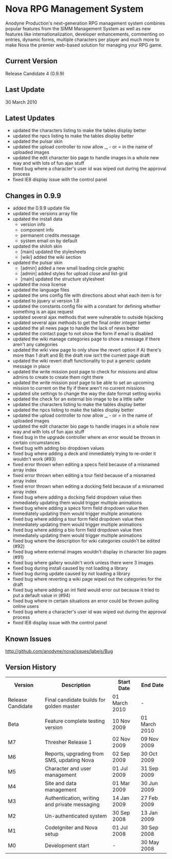 Nova RPG Management System
==========================
Anodyne Production's next-generation RPG management system combines popular features from the SIMM Management System as well as new features like internationalization, developer enhancements, commenting on entries, dynamic forms, multiple characters per player and much more to make Nova the premier web-based solution for managing your RPG game.

Current Version
---------------
Release Candidate 4 (0.9.9)

Last Update
-----------
30 March 2010

Latest Updates
--------------
* updated the characters listing to make the tables display better
* updated the npcs listing to make the tables display better
* updated the pulsar skin
* updated the upload controller to now allow _, - or = in the name of uploaded images
* updated the edit character bio page to handle images in a whole new way and with lots of fun ajax stuff
* fixed bug where a character's user id was wiped out during the approval process
* fixed IE8 display issue with the control panel

Changes in 0.9.9
----------------
* added the 0.9.9 update file
* updated the versions array file
* updated the install data
    * version info
    * component info
    * permanent credits message
    * system email on by default
* updated the shiloh skin
    * [main] updated the stylesheets
    * [wiki] added the wiki section
* updated the pulsar skin
    * [admin] added a new small loading circle graphic
    * [admin] added styles for upload close and list-grid
    * [main] updated the structure stylesheet
* updated the nova license
* updated the language files
* updated the sms config file with directions about what each item is for
* updated to jquery ui version 1.8
* updated the constants config file with a constant for defining whether something is an ajax request
* updated several ajax methods that were vulnerable to outside hijacking
* updated several ajax methods to get the final order integer better
* updated the all news page to handle the lack of news better
* updated the contact page to not show the form if email is disabled
* updated the wiki manage categories page to show a message if there aren't any categories
* updated the wiki view page to only show the revert option if A) there's more than 1 draft and B) the draft row isn't the current page draft
* updated the wiki revert draft functionality to put a generic update message in place
* updated the write mission post page to check for missions and allow admins to create to create them right there
* updated the write mission post page to be able to set an upcoming mission to current on the fly if there aren't no current missions
* updated site settings to change the way the date format setting works
* updated the check for an external bio image to be a little safer
* updated the characters listing to make the tables display better
* updated the npcs listing to make the tables display better
* updated the upload controller to now allow _, - or = in the name of uploaded images
* updated the edit character bio page to handle images in a whole new way and with lots of fun ajax stuff
* fixed bug in the upgrade controller where an error would be thrown in certain circumstances
* fixed bug with adding bio dropdown values
* fixed bug where adding a deck and immediately trying to re-order it wouldn't work (#93)
* fixed error thrown when editing a specs field because of a misnamed array index
* fixed error thrown when editing a tour field because of a misnamed array index
* fixed error thrown when editing a docking field because of a misnamed array index
* fixed bug where adding a docking field dropdown value then immediately updating them would trigger multiple animations
* fixed bug where adding a specs form field dropdown value then immediately updating them would trigger multiple animations
* fixed bug where adding a tour form field dropdown value then immediately updating them would trigger multiple animations
* fixed bug where adding a bio form field dropdown value then immediately updating them would trigger multiple animations
* fixed bug where the description for wiki categories couldn't be edited (#92)
* fixed bug where external images wouldn't display in character bio pages (#91)
* fixed bug where gallery wouldn't work unless there were 3 images
* fixed bug during install caused by not loading a library
* fixed bug during update caused by not loading a library
* fixed bug where reverting a wiki page wiped out the categories for the draft
* fixed bug where adding an int field would error out because it tried to put a default value in (#94)
* fixed bug where in certain situations an error could be thrown pulling online users
* fixed bug where a character's user id was wiped out during the approval process
* fixed IE8 display issue with the control panel

Known Issues
------------
http://github.com/anodyne/nova/issues/labels/Bug

Version History
---------------
<table>
	<tr>
		<th>Version</th><th>Description</th><th>Start Date</th><th>End Date</th>
	</tr>
	<tr>
		<td>Release Candidate</td><td>Final candidate builds for golden master</td><td>01 March 2010</td><td>-</td>
	</tr>
	<tr>
		<td>Beta</td><td>Feature complete testing version</td><td>10 Nov 2009</td><td>01 March 2010</td>
	</tr>
	<tr>
		<td>M7</td><td>Thresher Release 1</td><td>02 Nov 2009</td><td>09 Nov 2009</td>
	</tr>
	<tr>
		<td>M6</td><td>Reports, upgrading from SMS, updating Nova</td><td>02 Sep 2009</td><td>30 Oct 2009</td>
	</tr>
	<tr>
		<td>M5</td><td>Character and user management</td><td>01 Jul 2009</td><td>31 Sep 2009</td>
	</tr>
	<tr>
		<td>M4</td><td>Site and data management</td><td>01 Mar 2009</td><td>30 Jun 2009</td>
	</tr>
	<tr>
		<td>M3</td><td>Authentication, writing and private messaging</td><td>14 Jan 2009</td><td>27 Feb 2009</td>
	</tr>
	<tr>
		<td>M2</td><td>Un-authenticated system</td><td>30 Sep 2008</td><td>13 Jan 2009</td>
	</tr>
	<tr>
		<td>M1</td><td>CodeIgniter and Nova setup</td><td>01 Jul 2008</td><td>30 Sep 2008</td>
	</tr>
	<tr>
		<td>M0</td><td>Development start</td><td>-</td><td>30 May 2008</td>
	</tr>
</table>